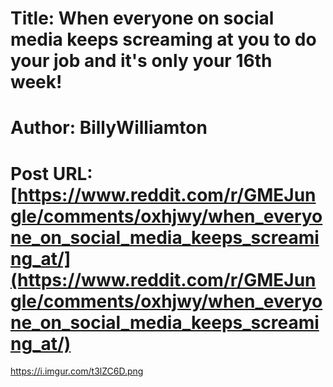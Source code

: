 # Title: When everyone on social media keeps screaming at you to do your job and it's only your 16th week!
# Author: BillyWilliamton
# Post URL: [https://www.reddit.com/r/GMEJungle/comments/oxhjwy/when_everyone_on_social_media_keeps_screaming_at/](https://www.reddit.com/r/GMEJungle/comments/oxhjwy/when_everyone_on_social_media_keeps_screaming_at/)


https://i.imgur.com/t3lZC6D.png